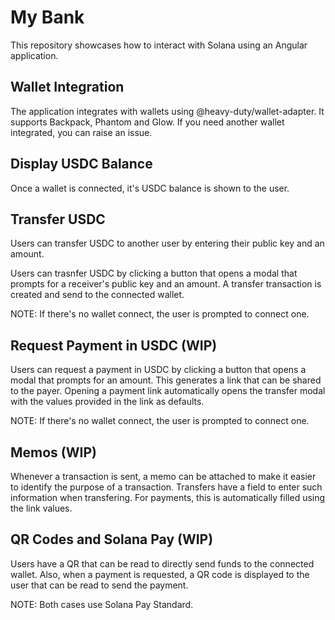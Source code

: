 # My Bank

This repository showcases how to interact with Solana using an Angular application.

## Wallet Integration

The application integrates with wallets using @heavy-duty/wallet-adapter. It supports Backpack, Phantom and Glow. If you need another wallet integrated, you can raise an issue.

## Display USDC Balance

Once a wallet is connected, it's USDC balance is shown to the user.

## Transfer USDC

Users can transfer USDC to another user by entering their public key and an amount.

Users can trasnfer USDC by clicking a button that opens a modal that prompts for a receiver's public key and an amount. A transfer transaction is created and send to the connected wallet.

NOTE: If there's no wallet connect, the user is prompted to connect one.

## Request Payment in USDC (WIP)

Users can request a payment in USDC by clicking a button that opens a modal that prompts for an amount. This generates a link that can be shared to the payer. Opening a payment link automatically opens the transfer modal with the values provided in the link as defaults.

NOTE: If there's no wallet connect, the user is prompted to connect one.

## Memos (WIP)

Whenever a transaction is sent, a memo can be attached to make it easier to identify the purpose of a transaction. Transfers have a field to enter such information when transfering. For payments, this is automatically filled using the link values.

## QR Codes and Solana Pay (WIP)

Users have a QR that can be read to directly send funds to the connected wallet. Also, when a payment is requested, a QR code is displayed to the user that can be read to send the payment.

NOTE: Both cases use Solana Pay Standard.
